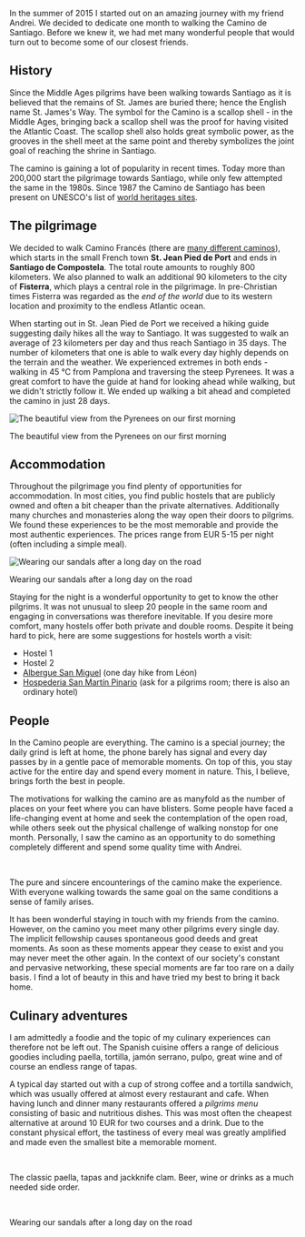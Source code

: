 In the summer of 2015 I started out on an amazing journey with my friend Andrei. We decided to dedicate one month to walking the Camino de Santiago. Before we knew it, we had met many wonderful people that would turn out to become some of our closest friends.

## History
Since the Middle Ages pilgrims have been walking towards Santiago as it is believed that the remains of St. James are buried there; hence the English name St. James's Way. The symbol for the Camino is a scallop shell - in the Middle Ages, bringing back a scallop shell was the proof for having visited the Atlantic Coast. The scallop shell also holds great symbolic power, as the grooves in the shell meet at the same point and thereby symbolizes the joint goal of reaching the shrine in Santiago.

The camino is gaining a lot of popularity in recent times. Today more than 200,000 start the pilgrimage towards Santiago, while only few attempted the same in the 1980s. Since 1987 the Camino de Santiago has been present on UNESCO's list of [world heritages sites](https://en.wikipedia.org/wiki/World_Heritage_Site).

## The pilgrimage
We decided to walk Camino Francés (there are [many different caminos](http://www.caminoguides.com/route.html)), which starts in the small French town **St. Jean Pied de Port** and ends in **Santiago de Compostela**. The total route amounts to roughly 800 kilometers. We also planned to walk an additional 90 kilometers to the city of **Fisterra**, which plays a central role in the pilgrimage. In pre-Christian times Fisterra was regarded as the *end of the world* due to its western location and proximity to the endless Atlantic ocean.

<div id="map1" data-lat="42.9767345" data-lng="-4.402924" data-zoom="6" data-type="streets">
  <div data-lat="43.1569752" data-lng="-1.251297" data-label="St. Jean Pied de Port"></div>
  <div data-lat="42.8802036" data-lng="-8.5622792" data-label="Santiago de Compostela"></div>
  <div data-lat="42.9081176" data-lng="-9.2720002" data-label="Fisterra"></div>
</div>

When starting out in St. Jean Pied de Port we received a hiking guide suggesting daily hikes all the way to Santiago. It was suggested to walk an average of 23 kilometers per day and thus reach Santiago in 35 days. The number of kilometers that one is able to walk every day highly depends on the terrain and the weather. We experienced extremes in both ends - walking in 45 ℃ from Pamplona and traversing the steep Pyrenees. It was a great comfort to have the guide at hand for looking ahead while walking, but we didn't strictly follow it. We ended up walking a bit ahead and completed the camino in just 28 days.

<div class="media">
  <img class="media__image" data-src="/img/article/camino-de-santiago.pyrenees.jpg" title="The beautiful view from the Pyrenees on our first morning">
  <p class="media__caption">The beautiful view from the Pyrenees on our first morning</p>
</div>

## Accommodation
Throughout the pilgrimage you find plenty of opportunities for accommodation. In most cities, you find public hostels that are publicly owned and often a bit cheaper than the private alternatives. Additionally many churches and monasteries along the way open their doors to pilgrims. We found these experiences to be the most memorable and provide the most authentic experiences. The prices range from EUR 5-15 per night (often including a simple meal).

<div class="media">
  <img class="media__image" data-src="/img/article/camino-de-santiago.group.jpg" title="Wearing our sandals after a long day on the road">
  <p class="media__caption">Wearing our sandals after a long day on the road</p>
</div>

Staying for the night is a wonderful opportunity to get to know the other pilgrims. It was not unusual to sleep 20 people in the same room and engaging in conversations was therefore inevitable. If you desire more comfort, many hostels offer both private and double rooms. Despite it being hard to pick, here are some suggestions for hostels worth a visit:

- Hostel 1 
- Hostel 2
- [Albergue San Miguel](http://alberguesanmiguel.com/en/inicio-2/) (one day hike from Léon)
- [Hospederia San Martín Pinario](http://www.hsanmartinpinario.com/) (ask for a pilgrims room; there is also an ordinary hotel)

## People
In the Camino people are everything. The camino is a special journey; the daily grind is left at home, the phone barely has signal and every day passes by in a gentle pace of memorable moments. On top of this, you stay active for the entire day and spend every moment in nature. This, I believe, brings forth the best in people.

The motivations for walking the camino are as manyfold as the number of places on your feet where you can have blisters. Some people have faced a life-changing event at home and seek the contemplation of the open road, while others seek out the physical challenge of walking nonstop for one month. Personally, I saw the camino as an opportunity to do something completely different and spend some quality time with Andrei.

<div class="media group">
  <img class="media__image" data-src="/img/article/camino-de-santiago.break.jpg" title="">
  <img class="media__image" data-src="/img/article/camino-de-santiago.iron-pilgrim.jpg" title="">
  <img class="media__image" data-src="/img/article/camino-de-santiago.family.jpg" title="">
  <img class="media__image" data-src="/img/article/camino-de-santiago.leon.jpg" title="">
  <img class="media__image" data-src="/img/article/camino-de-santiago.statue.jpg" title="">
  <img class="media__image" data-src="/img/article/camino-de-santiago.water-and-wine.jpg" title="">
  <p class="media__caption">The pure and sincere encounterings of the camino make the experience. With everyone walking towards the same goal on the same conditions a sense of family arises.</p>
</div>

It has been wonderful staying in touch with my friends from the camino. However, on the camino you meet many other pilgrims every single day. The implicit fellowship causes spontaneous good deeds and great moments. As soon as these moments appear they cease to exist and you may never meet the other again. In the context of our society's constant and pervasive networking, these special moments are far too rare on a daily basis. I find a lot of beauty in this and have tried my best to bring it back home.

## Culinary adventures
I am admittedly a foodie and the topic of my culinary experiences can therefore not be left out. The Spanish cuisine offers a range of delicious goodies including paella, tortilla, jamón serrano, pulpo, great wine and of course an endless range of tapas. 

A typical day started out with a cup of strong coffee and a tortilla sandwich, which was usually offered at almost every restaurant and cafe. When having lunch and dinner many restaurants offered a *pilgrims menu* consisting of basic and nutritious dishes. This was most often the cheapest alternative at around 10 EUR for two courses and a drink. Due to the constant physical effort, the tastiness of every meal was greatly amplified and made even the smallest bite a memorable moment.

<div class="media group">
  <img class="media__image" data-src="/img/article/camino-de-santiago.paella.jpg" title="">
  <img class="media__image" data-src="/img/article/camino-de-santiago.drinks.jpg" title="">
  <img class="media__image" data-src="/img/article/camino-de-santiago.pasta.jpg" title="">
  <img class="media__image" data-src="/img/article/camino-de-santiago.beer.jpg" title="">
  <img class="media__image" data-src="/img/article/camino-de-santiago.tapas.jpg" title="">
  <img class="media__image" data-src="/img/article/camino-de-santiago.clams.jpg" title="">
  <p class="media__caption">The classic paella, tapas and jackknife clam. Beer, wine or drinks as a much needed side order.</p>
</div>

<div class="media group">
  <img class="media__image" data-src="/img/article/camino-de-santiago.andrei.jpg" title="">
  <img class="media__image" data-src="/img/article/camino-de-santiago.break.jpg" title="">
  <img class="media__image" data-src="/img/article/camino-de-santiago.karel.jpg" title="">
  <img class="media__image" data-src="/img/article/camino-de-santiago.paella.jpg" title="">
  <p class="media__caption">Wearing our sandals after a long day on the road</p>
</div>